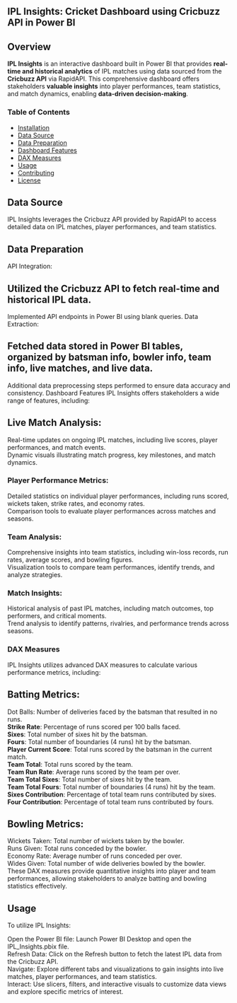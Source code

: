 ## IPL Insights: Cricket Dashboard using Cricbuzz API in Power BI

## Overview
**IPL Insights** is an interactive dashboard built in Power BI that provides **real-time and historical analytics** of IPL matches using data sourced from the **Cricbuzz API** via RapidAPI. This comprehensive dashboard offers stakeholders **valuable insights** into player performances, team statistics, and match dynamics, enabling **data-driven decision-making**.

### Table of Contents
- [Installation](#installation)
- [Data Source](#data-source)
- [Data Preparation](#data-preparation)
- [Dashboard Features](#dashboard-features)
- [DAX Measures](#dax-measures)
- [Usage](#usage)
- [Contributing](#contributing)
- [License](#license)

## Data Source
IPL Insights leverages the Cricbuzz API provided by RapidAPI to access detailed data on IPL matches, player performances, and team statistics.

## Data Preparation
API Integration:

## Utilized the Cricbuzz API to fetch real-time and historical IPL data.
Implemented API endpoints in Power BI using blank queries.
Data Extraction:

## Fetched data stored in Power BI tables, organized by batsman info, bowler info, team info, live matches, and live data.
Additional data preprocessing steps performed to ensure data accuracy and consistency.
Dashboard Features
IPL Insights offers stakeholders a wide range of features, including:

## Live Match Analysis:
Real-time updates on ongoing IPL matches, including live scores, player performances, and match events.<br>
Dynamic visuals illustrating match progress, key milestones, and match dynamics.<br>
### Player Performance Metrics:
Detailed statistics on individual player performances, including runs scored, wickets taken, strike rates, and economy rates.<br>
Comparison tools to evaluate player performances across matches and seasons.<br>
### Team Analysis:
Comprehensive insights into team statistics, including win-loss records, run rates, average scores, and bowling figures.<br>
Visualization tools to compare team performances, identify trends, and analyze strategies.<br>
### Match Insights:
Historical analysis of past IPL matches, including match outcomes, top performers, and critical moments.<br>
Trend analysis to identify patterns, rivalries, and performance trends across seasons.<br>
### DAX Measures
IPL Insights utilizes advanced DAX measures to calculate various performance metrics, including:

## Batting Metrics:
Dot Balls: Number of deliveries faced by the batsman that resulted in no runs.<br>
<b>Strike Rate</b>: Percentage of runs scored per 100 balls faced.<br>
<b>Sixes</b>: Total number of sixes hit by the batsman.<br>
<b>Fours</b>: Total number of boundaries (4 runs) hit by the batsman.<br>
<b>Player Current Score</b>: Total runs scored by the batsman in the current match.<br>
<b>Team Total</b>: Total runs scored by the team.<br>
<b>Team Run Rate</b>: Average runs scored by the team per over.<br>
<b>Team Total Sixes</b>: Total number of sixes hit by the team.<br>
<b>Team Total Fours</b>: Total number of boundaries (4 runs) hit by the team.<br>
<b>Sixes Contribution</b>: Percentage of total team runs contributed by sixes.<br>
<b>Four Contribution</b>: Percentage of total team runs contributed by fours.<br>

## Bowling Metrics:
Wickets Taken: Total number of wickets taken by the bowler.<br>
Runs Given: Total runs conceded by the bowler.<br>
Economy Rate: Average number of runs conceded per over.<br>
Wides Given: Total number of wide deliveries bowled by the bowler.<br>
These DAX measures provide quantitative insights into player and team performances, allowing stakeholders to analyze batting and bowling statistics effectively.<br>

## Usage
To utilize IPL Insights:

Open the Power BI file: Launch Power BI Desktop and open the IPL_Insights.pbix file.<br>
Refresh Data: Click on the Refresh button to fetch the latest IPL data from the Cricbuzz API.<br>
Navigate: Explore different tabs and visualizations to gain insights into live matches, player performances, and team statistics.<br>
Interact: Use slicers, filters, and interactive visuals to customize data views and explore specific metrics of interest.
